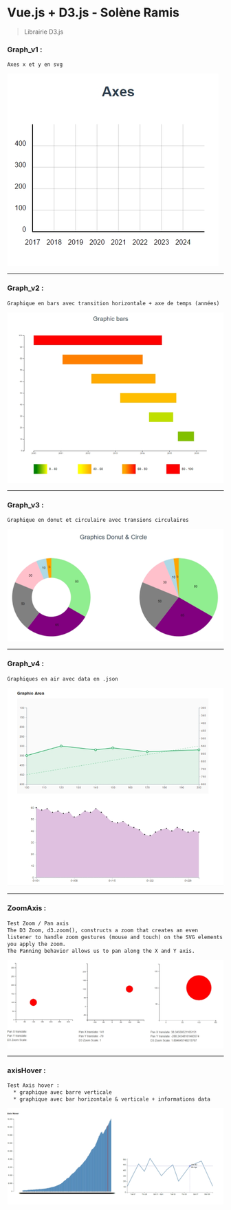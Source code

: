 # Vue.js + D3.js - Solène Ramis

> Librairie D3.js

### Graph_v1 :
```
Axes x et y en svg
```
![Axes](img/Graph_v1.jpg)

<hr>

### Graph_v2 :
```
Graphique en bars avec transition horizontale + axe de temps (années)
```
![Bars](img/Graph_v2.jpg)

<hr>

### Graph_v3 :
```
Graphique en donut et circulaire avec transions circulaires
```
![Circle](img/Graph_v3.jpg)

<hr>

### Graph_v4 :
```
Graphiques en air avec data en .json
```
![Area](img/Graph_v4.jpg)

<hr>

### ZoomAxis :
```
Test Zoom / Pan axis
The D3 Zoom, d3.zoom(), constructs a zoom that creates an even listener to handle zoom gestures (mouse and touch) on the SVG elements you apply the zoom.
The Panning behavior allows us to pan along the X and Y axis.

```
![ZoomPan](img/ZoomPan.jpg)

<hr>

### axisHover :
```
Test Axis hover :
  * graphique avec barre verticale
  * graphique avec bar horizontale & verticale + informations data

```
![axisHover](img/axisHover.jpg)
